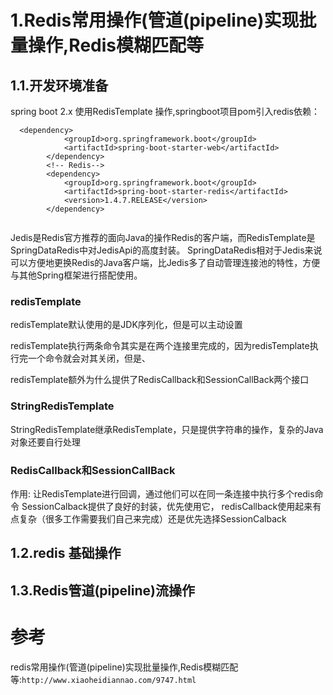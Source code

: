 # 1.Redis常用操作(管道(pipeline)实现批量操作,Redis模糊匹配等

## 1.1.开发环境准备
spring boot 2.x 使用RedisTemplate 操作,springboot项目pom引入redis依赖：

```
  <dependency>
            <groupId>org.springframework.boot</groupId>
            <artifactId>spring-boot-starter-web</artifactId>
        </dependency> 
        <!-- Redis-->
        <dependency>
            <groupId>org.springframework.boot</groupId>
            <artifactId>spring-boot-starter-redis</artifactId>
            <version>1.4.7.RELEASE</version>
        </dependency>
        
```
Jedis是Redis官方推荐的面向Java的操作Redis的客户端，而RedisTemplate是SpringDataRedis中对JedisApi的高度封装。
SpringDataRedis相对于Jedis来说可以方便地更换Redis的Java客户端，比Jedis多了自动管理连接池的特性，方便与其他Spring框架进行搭配使用。

### redisTemplate
redisTemplate默认使用的是JDK序列化，但是可以主动设置

redisTemplate执行两条命令其实是在两个连接里完成的，因为redisTemplate执行完一个命令就会对其关闭，但是、

redisTemplate额外为什么提供了RedisCallback和SessionCallBack两个接口

### StringRedisTemplate
StringRedisTemplate继承RedisTemplate，只是提供字符串的操作，复杂的Java对象还要自行处理

### RedisCallback和SessionCallBack
作用: 让RedisTemplate进行回调，通过他们可以在同一条连接中执行多个redis命令
SessionCalback提供了良好的封装，优先使用它，
redisCallback使用起来有点复杂（很多工作需要我们自己来完成）还是优先选择SessionCalback


## 1.2.redis 基础操作




## 1.3.Redis管道(pipeline)流操作

# 参考 
redis常用操作(管道(pipeline)实现批量操作,Redis模糊匹配等:`http://www.xiaoheidiannao.com/9747.html`